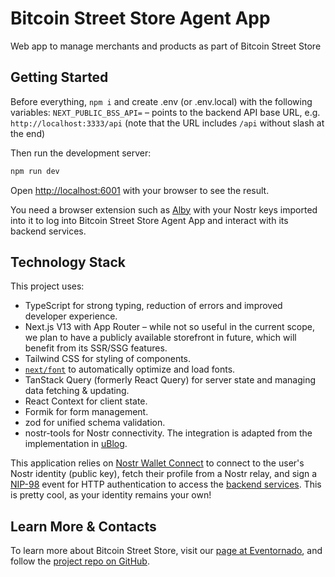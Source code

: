 # Bitcoin Street Store Agent App

Web app to manage merchants and products as part of Bitcoin Street Store

## Getting Started

Before everything, `npm i` and create .env (or .env.local) with the following variables:
`NEXT_PUBLIC_BSS_API=` – points to the backend API base URL, e.g. `http://localhost:3333/api` (note that the URL includes `/api` without slash at the end)

Then run the development server:

```bash
npm run dev
```

Open [http://localhost:6001](http://localhost:6001) with your browser to see the result.

You need a browser extension such as [Alby](https://getalby.com/) with your Nostr keys imported into it to log into Bitcoin Street Store Agent App and interact with its backend services.

## Technology Stack

This project uses:
- TypeScript for strong typing, reduction of errors and improved developer experience.
- Next.js V13 with App Router – while not so useful in the current scope, we plan to have a publicly available storefront in future, which will benefit from its SSR/SSG features.
- Tailwind CSS for styling of components.
- [`next/font`](https://nextjs.org/docs/basic-features/font-optimization) to automatically optimize and load fonts.
- TanStack Query (formerly React Query) for server state and managing data fetching & updating.
- React Context for client state.
- Formik for form management.
- zod for unified schema validation.
- nostr-tools for Nostr connectivity. The integration is adapted from the implementation in [uBlog](https://github.com/nodetec/ublog).

This application relies on [Nostr Wallet Connect](https://nwc.getalby.com/about) to connect to the user's Nostr identity (public key), fetch their profile from a Nostr relay, and sign a [NIP-98](https://github.com/nostr-protocol/nips/blob/master/98.md) event for HTTP authentication to access the [backend services](https://github.com/growr-xyz/bitcoin-street-store-services). This is pretty cool, as your identity remains your own!

## Learn More & Contacts

To learn more about Bitcoin Street Store, visit our [page at Eventornado](https://eventornado.com/submission/bitcoin-street-store), and follow the [project repo on GitHub](https://github.com/growr-xyz/bitcoin-street-store-agent-app).